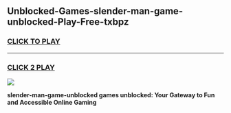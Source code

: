 
## Unblocked-Games-slender-man-game-unblocked-Play-Free-txbpz
<h3>
<a href="https://premium76.site?title=slender-man-game-unblocked&ref=23A">CLICK TO PLAY</a></h3>
<hr>

<h3>
<a href="https://premium76.site?title=slender-man-game-unblocked&ref=23A">CLICK 2 PLAY</a>
  
</h3>

<a href="https://premium76.site?title=slender-man-game-unblocked&ref=23A"><img src="https://clearcache.store/games.png"></a>


**slender-man-game-unblocked games unblocked: Your Gateway to Fun and Accessible Online Gaming**
